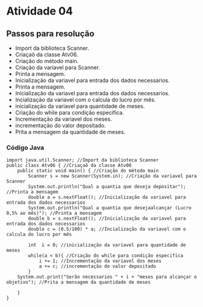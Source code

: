 <h1>Atividade 04</h1>

<h2>Passos para resolução</h2>

- Import da biblioteca Scanner.
- Criaçaõ da classe Atv06.
- Criação do método main.
- Criação da variavel para Scanner.
- Printa a mensagem.
- Inicialização da variavel para entrada dos dados necessarios.
- Printa a mensagem.
- Inicialização da variavel para entrada dos dados necessarios.
- Incialização da variavel com o calcula do lucro por mês.
- inicialização da variavel para quantidade de meses.
- Criação do while para condição especifica.
- Incrementação da variavel dos meses.
- incrementação do valor depositado.
- Prita a mensagem da quantidade de meses.

<h3>Código Java</h3>

~~~~
import java.util.Scanner; //Import da biblioteca Scanner
public class Atv06 { //Criaçaõ da classe Atv06
    public static void main() { //Criação do método main
        Scanner s = new Scanner(System.in); //Criação da variavel para Scanner
        System.out.println("Qual a quantia que deseja depositar"); //Printa a mensagem
        double a = s.nextFloat(); //Inicialização da variavel para entrada dos dados necessarios
        System.out.println("Qual a quantia que desejaalcançar (Lucro 0,5% ao mês)"); //Printa a mensagem
        double b = s.nextFloat(); //Inicialização da variavel para entrada dos dados necessarios
        double c = (0.5/100) * a; //Incialização da variavel com o calcula do lucro por mês
        
        int  i = 0; //inicialização da variavel para quantidade de meses
        while(a < b){ //Criação do while para condição especifica
            i += 1; //Incrementação da variavel dos meses
            a += c; //incrementação do valor depositado
        }
    System.out.print("Serão necessarios " + i + "meses para alcançar o objetivo"); //Prita a mensagem da quantidade de meses

    }
}
~~~~
